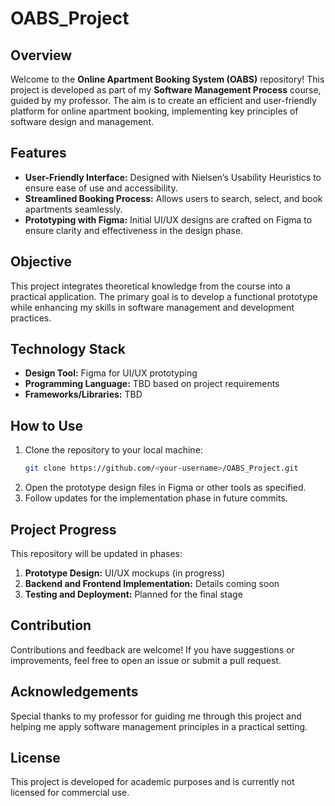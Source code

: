 # OABS_Project

## Overview
Welcome to the **Online Apartment Booking System (OABS)** repository! This project is developed as part of my **Software Management Process** course, guided by my professor. The aim is to create an efficient and user-friendly platform for online apartment booking, implementing key principles of software design and management.

## Features
- **User-Friendly Interface:** Designed with Nielsen’s Usability Heuristics to ensure ease of use and accessibility.
- **Streamlined Booking Process:** Allows users to search, select, and book apartments seamlessly.
- **Prototyping with Figma:** Initial UI/UX designs are crafted on Figma to ensure clarity and effectiveness in the design phase.

## Objective
This project integrates theoretical knowledge from the course into a practical application. The primary goal is to develop a functional prototype while enhancing my skills in software management and development practices.

## Technology Stack
- **Design Tool:** Figma for UI/UX prototyping
- **Programming Language:** TBD based on project requirements
- **Frameworks/Libraries:** TBD

## How to Use
1. Clone the repository to your local machine:
   ```bash
   git clone https://github.com/<your-username>/OABS_Project.git
   ```
2. Open the prototype design files in Figma or other tools as specified.
3. Follow updates for the implementation phase in future commits.

## Project Progress
This repository will be updated in phases:
1. **Prototype Design:** UI/UX mockups (in progress)
2. **Backend and Frontend Implementation:** Details coming soon
3. **Testing and Deployment:** Planned for the final stage

## Contribution
Contributions and feedback are welcome! If you have suggestions or improvements, feel free to open an issue or submit a pull request.

## Acknowledgements
Special thanks to my professor for guiding me through this project and helping me apply software management principles in a practical setting.

## License
This project is developed for academic purposes and is currently not licensed for commercial use.
